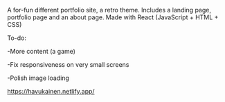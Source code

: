 A for-fun different portfolio site, a retro theme.
Includes a landing page, portfolio page and an about page.
Made with React (JavaScript + HTML + CSS)

To-do:

-More content (a game)

-Fix responsiveness on very small screens

-Polish image loading

https://havukainen.netlify.app/
